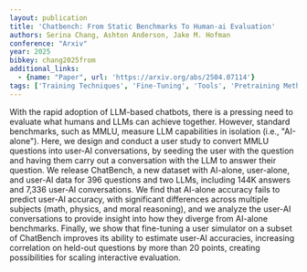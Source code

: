 ```yaml
---
layout: publication
title: 'Chatbench: From Static Benchmarks To Human-ai Evaluation'
authors: Serina Chang, Ashton Anderson, Jake M. Hofman
conference: "Arxiv"
year: 2025
bibkey: chang2025from
additional_links:
  - {name: "Paper", url: 'https://arxiv.org/abs/2504.07114'}
tags: ['Training Techniques', 'Fine-Tuning', 'Tools', 'Pretraining Methods']
---
```

With the rapid adoption of LLM-based chatbots, there is a pressing need to
evaluate what humans and LLMs can achieve together. However, standard
benchmarks, such as MMLU, measure LLM capabilities in isolation (i.e.,
"AI-alone"). Here, we design and conduct a user study to convert MMLU questions
into user-AI conversations, by seeding the user with the question and having
them carry out a conversation with the LLM to answer their question. We release
ChatBench, a new dataset with AI-alone, user-alone, and user-AI data for 396
questions and two LLMs, including 144K answers and 7,336 user-AI conversations.
We find that AI-alone accuracy fails to predict user-AI accuracy, with
significant differences across multiple subjects (math, physics, and moral
reasoning), and we analyze the user-AI conversations to provide insight into
how they diverge from AI-alone benchmarks. Finally, we show that fine-tuning a
user simulator on a subset of ChatBench improves its ability to estimate
user-AI accuracies, increasing correlation on held-out questions by more than
20 points, creating possibilities for scaling interactive evaluation.

